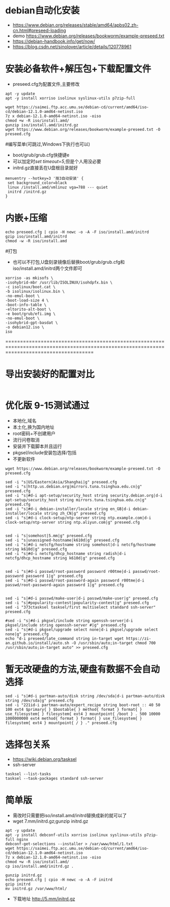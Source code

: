 # debian自动化安装

* https://www.debian.org/releases/stable/amd64/apbs02.zh-cn.html#preseed-loading
* demo https://www.debian.org/releases/bookworm/example-preseed.txt
* https://debian-handbook.info/get/now/
* https://blog.csdn.net/sinolover/article/details/120778961

# 安装必备软件+解压包+下载配置文件
* preseed.cfg为配置文件,主要修改
```
apt -y update
apt -y install xorriso isolinux syslinux-utils p7zip-full

wget https://saimei.ftp.acc.umu.se/debian-cd/current/amd64/iso-cd/debian-12.1.0-amd64-netinst.iso
7z x debian-12.1.0-amd64-netinst.iso -oiso
chmod +w -R iso/install.amd/
gunzip iso/install.amd/initrd.gz
wget https://www.debian.org/releases/bookworm/example-preseed.txt -O preseed.cfg
```

#编写菜单(可跳过,Windows下执行也可以)
* boot/grub/grub.cfg快捷键e
* 可以加定时*set timeout=5*,但是个人用没必要
* initrd.gz直接丢在U盘根目录就好
```
menuentry --hotkey=3 '按3自动安装' {
 set background_color=black
 linux /install.amd/vmlinuz vga=788 --- quiet 
 initrd /initrd.gz
}
```


# 内嵌+压缩
```
echo preseed.cfg | cpio -H newc -o -A -F iso/install.amd/initrd
gzip iso/install.amd/initrd
chmod -w -R iso/install.amd
```


#打包
* 也可以不打包,U盘刻录镜像后替换boot/grub/grub.cfg和iso/install.amd/initrd两个文件即可
```
xorriso -as mkisofs \
-isohybrid-mbr /usr/lib/ISOLINUX/isohdpfx.bin \
-c isolinux/boot.cat \
-b isolinux/isolinux.bin \
-no-emul-boot \
-boot-load-size 4 \
-boot-info-table \
-eltorito-alt-boot \
-e boot/grub/efi.img \
-no-emul-boot \
-isohybrid-gpt-basdat \
-o debian12.iso \
iso
```
==========================================================================================================================================

# 导出安装好的配置对比
```

```


# 优化版 9-15测试通过
* 本地化,域名
* 本土化,换为国内地址
* root密码+不创建用户
* 流行问卷取消
* 安装并下载脚本并且运行
* pkgsel/include安装包选择/包括
* 不更新软件
```
wget https://www.debian.org/releases/bookworm/example-preseed.txt -O preseed.cfg

sed -i "s|US/Eastern|Asia/Shanghai|g" preseed.cfg
sed -i "s|http.us.debian.org|mirrors.tuna.tsinghua.edu.cn|g" preseed.cfg
sed -i "s|#d-i apt-setup/security_host string security.debian.org|d-i apt-setup/security_host string mirrors.tuna.tsinghua.edu.cn|g" preseed.cfg
sed -i "s|#d-i debian-installer/locale string en_GB|d-i debian-installer/locale string zh_CN|g" preseed.cfg
sed -i "s|#d-i clock-setup/ntp-server string ntp.example.com|d-i clock-setup/ntp-server string ntp.aliyun.com|g" preseed.cfg


sed -i "s|somehost|5.mm|g" preseed.cfg
sed -i "s|unassigned-hostname|k610d|g" preseed.cfg
sed -i "s|#d-i netcfg/hostname string somehost|d-i netcfg/hostname string k610d|g" preseed.cfg
sed -i "s|#d-i netcfg/dhcp_hostname string radish|d-i netcfg/dhcp_hostname string k610d|g" preseed.cfg


sed -i "s|#d-i passwd/root-password password r00tme|d-i passwd/root-password password 1|g" preseed.cfg
sed -i "s|#d-i passwd/root-password-again password r00tme|d-i passwd/root-password-again password 1|g" preseed.cfg


sed -i "s|#d-i passwd/make-user|d-i passwd/make-user|g" preseed.cfg
sed -i "s|#popularity-contest|popularity-contest|g" preseed.cfg
sed -i "373ctasksel tasksel/first multiselect standard ssh-server" preseed.cfg

#sed -i "s|#d-i pkgsel/include string openssh-server|d-i pkgsel/include string openssh-server #|g" preseed.cfg
sed -i "s|#d-i pkgsel/upgrade select none|d-i pkgsel/upgrade select none|g" preseed.cfg
echo "d-i preseed/late_command string in-target wget https://zi-an.github.io/install/auto.sh -O /usr/sbin/auto;in-target chmod 700 /usr/sbin/auto;in-target auto" >> preseed.cfg
```

# 暂无改硬盘的方法,硬盘有数据不会自动选择
```
sed -i "s|#d-i partman-auto/disk string /dev/sda|d-i partman-auto/disk string /dev/sda|g" preseed.cfg
sed -i "221id-i partman-auto/expert_recipe string boot-root :: 40 50 100 ext4 $primary{ } $bootable{ } method{ format } format{ } use_filesystem{ } filesystem{ ext4 } mountpoint{ /boot } . 500 10000 1000000000 ext4 method{ format } format{ } use_filesystem{ } filesystem{ ext4 } mountpoint{ / } ." preseed.cfg
```

# 选择包关系
* https://wiki.debian.org/tasksel
* ssh-server
```
tasksel --list-tasks 
tasksel --task-packages standard ssh-server
```

# 简单版
* 需改时只需要把iso/install.amd/initrd替换成新的就可以了
* wget 7.mm/initrd.gz;gunzip initrd.gz
```
apt -y update
apt -y install debconf-utils xorriso isolinux syslinux-utils p7zip-full nginx
debconf-get-selections --installer > /var/www/html/1.txt
wget https://saimei.ftp.acc.umu.se/debian-cd/current/amd64/iso-cd/debian-12.1.0-amd64-netinst.iso
7z x debian-12.1.0-amd64-netinst.iso -oiso
chmod +w -R iso/install.amd/
cp iso/install.amd/initrd.gz .

gunzip initrd.gz
echo preseed.cfg | cpio -H newc -o -A -F initrd
gzip initrd
mv initrd.gz /var/www/html/
```
* 下载地址 http://5.mm/initrd.gz
